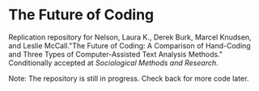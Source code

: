 # The Future of Coding

Replication repository for Nelson, Laura K., Derek Burk, Marcel Knudsen, and Leslie McCall."The Future of Coding: A Comparison of Hand-Coding and Three Types of Computer-Assisted Text Analysis Methods." Conditionally accepted at *Sociological Methods and Research*.

Note: The repository is still in progress. Check back for more code later.
